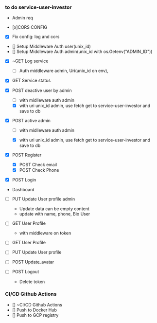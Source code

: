 ### to do service-user-investor


- Admin req

- [x]CORS CONFIG
- [x] Fix config: log and cors

- [] Setup Middleware Auth user(unix_id)
- [] Setup Middleware Auth admin(unix_id with os.Getenv("ADMIN_ID"))

- [x] ~GET Log service
    - [ ] Auth middleware admin, Uri(unix_id on env), 
- [x] GET Service status

- [x] POST deactive user by admin
    - [ ] with midlleware auth admin
    - [x] with uri unix_id admin, use fetch get to service-user-investor and save to db
- [x] POST active admin
    - [ ] with midlleware auth admin
    - [x] with uri unix_id admin, use fetch get to service-user-investor and save to db


- [x] POST Register
    - [x] POST Check email
    - [x] POST Check Phone
- [x] POST Login


- Dashboard

- [ ] PUT Update User profile admin
    - Update data can be empty content
    - update with name, phone, Bio User
- [ ] GET User Profile
    - with middleware on token

- [ ] GET User Profile
- [ ] PUT Update User profile
- [ ] POST Update_avatar

- [ ] POST Logout
    - Delete token 

### CI/CD Github Actions

- [] ~CI/CD Github Actions
- [] Push to Docker Hub
- [] Push to GCP registry
